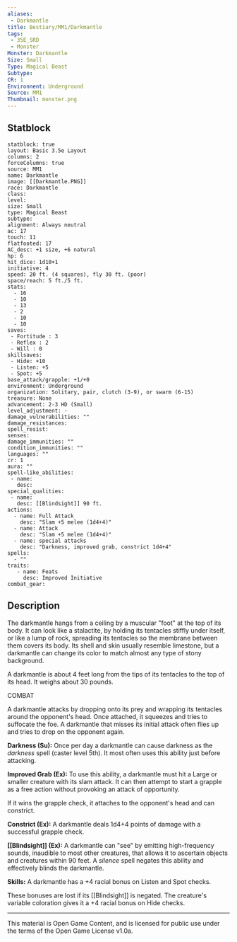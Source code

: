 ```yaml
---
aliases:
 - Darkmantle
title: Bestiary/MM1/Darkmantle
tags: 
 - 35E_SRD
 - Monster
Monster: Darkmantle
Size: Small
Type: Magical Beast
Subtype: 
CR: 1
Environnent: Underground
Source: MM1
Thumbnail: monster.png
---
```


## Statblock

```statblock
statblock: true
layout: Basic 3.5e Layout
columns: 2
forceColumns: true
source: MM1 
name: Darkmantle
image: [[Darkmantle.PNG]]
race: Darkmantle
class: 
level: 
size: Small
type: Magical Beast
subtype: 
alignment: Always neutral
ac: 17
touch: 11
flatfooted: 17
AC_desc: +1 size, +6 natural
hp: 6
hit_dice: 1d10+1
initiative: 4
speed: 20 ft. (4 squares), fly 30 ft. (poor)
space/reach: 5 ft./5 ft.
stats:
  - 16
  - 10
  - 13
  - 2
  - 10
  - 10
saves:
 - Fortitude : 3
 - Reflex : 2
 - Will : 0
skillsaves:
 - Hide: +10
 - Listen: +5
 - Spot: +5
base_attack/grapple: +1/+0
environment: Underground
organization: Solitary, pair, clutch (3-9), or swarm (6-15)
treasure: None
advancement: 2-3 HD (Small)
level_adjustment: -
damage_vulnerabilities: ""
damage_resistances: 
spell_resist: 
senses: 
damage_immunities: ""
condition_immunities: ""
languages: ""
cr: 1
aura: ""
spell-like_abilities:
 - name: 
   desc: 
special_qualities:
 - name:
   desc: [[Blindsight]] 90 ft.
actions:
  - name: Full Attack
    desc: "Slam +5 melee (1d4+4)"
  - name: Attack
    desc: "Slam +5 melee (1d4+4)"
  - name: special attacks
    desc: "Darkness, improved grab, constrict 1d4+4"
spells:
  - ""
traits:
   - name: Feats
     desc: Improved Initiative
combat_gear:  
```

## Description



The darkmantle hangs from a ceiling by a muscular "foot" at the top of its body. It can look like a stalactite, by holding its tentacles stiffly under itself, or like a lump of rock, spreading its tentacles so the membrane between them covers its body. Its shell and skin usually resemble limestone, but a darkmantle can change its color to match almost any type of stony background.

A darkmantle is about 4 feet long from the tips of its tentacles to the top of its head. It weighs about 30 pounds.

COMBAT

A darkmantle attacks by dropping onto its prey and wrapping its tentacles around the opponent's head. Once attached, it squeezes and tries to suffocate the foe. A darkmantle that misses its initial attack often flies up and tries to drop on the opponent again.


**Darkness (Su):** Once per day a darkmantle can cause darkness as the *darkness* spell (caster level 5th). It most often uses this ability just before attacking.


**Improved Grab (Ex):** To use this ability, a darkmantle must hit a Large or smaller creature with its slam attack. It can then attempt to start a grapple as a free action without provoking an attack of opportunity.

If it wins the grapple check, it attaches to the opponent's head and can constrict.


**Constrict (Ex):** A darkmantle deals 1d4+4 points of damage with a successful grapple check.


**[[Blindsight]] (Ex):** A darkmantle can "see" by emitting high-frequency sounds, inaudible to most other creatures, that allows it to ascertain objects and creatures within 90 feet. A *silence* spell negates this ability and effectively blinds the darkmantle.


**Skills:** A darkmantle has a +4 racial bonus on Listen and Spot checks.

These bonuses are lost if its [[Blindsight]] is negated. The creature's variable coloration gives it a +4 racial bonus on Hide checks.

---

This material is Open Game Content, and is licensed for public use under the terms of the Open Game License v1.0a.
